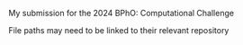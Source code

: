 My submission for the 2024 BPhO: Computational Challenge

File paths may need to be linked to their relevant repository
